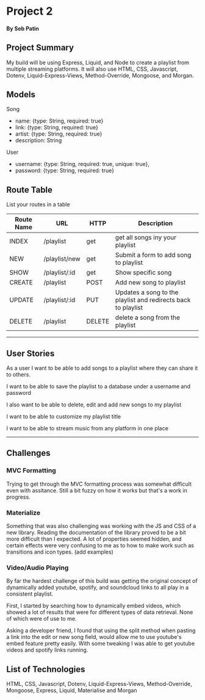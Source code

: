# Project 2
#### By Seb Patin

## Project Summary

My build will be using Express, Liquid, and Node to create a playlist from multiple streaming platforms. It will also use HTML, CSS, Javascript, Dotenv, Liquid-Express-Views, Method-Override, Mongoose, and Morgan.

## Models

Song
 - name: {type: String, required: true}
 - link: {type: String, required: true}
 - artist: {type: String, required: true}
 - description: String

 User
 - username: {type: String, required: true, unique: true},
 - password: {type: String, required: true}
 
 

## Route Table

List your routes in a table

| Route Name | URL | HTTP | Description |
|-----------|------|-------|-------------|
| INDEX |/playlist| get | get all songs iny your playlist
| NEW |/playlist/new| get | Submit a form to add song to playlist
| SHOW |/playlist/:id| get | Show specific song
| CREATE |/playlist| POST | Add new song to playlist
| UPDATE |/playlist/:id| PUT |Updates a song to the playlist and redirects back to playlist
| DELETE |/playlist| DELETE | delete a song from the playlist

---

## User Stories

As a user I want to be able to add songs to a playlist where they can share it to others. 

I want to be able to save the playlist to a database under a username and password

I also want to be able to delete, edit and add new songs to my playlist

I want to be able to customize my playlist title

I want to be able to stream music from any platform in one place

---
## Challenges

### MVC Formatting
Trying to get through the MVC formatting process was somewhat difficult even with assitance. Still a bit fuzzy on how it works but that's a work in progress.

### Materialize
Something that was also challenging was working with the JS and CSS of a new library.  Reading the documentation of the library proved to be a bit more difficult than I expected.  A lot of properties seemed hidden, and certain effects were very confusing to me as to how to make work such as transitions and icon types. (add examples)

### Video/Audio Playing
By far the hardest challenge of this build was getting the original concept of dynamically added youtube, spotify, and soundcloud links to all play in a consistent playlist.  

First, I started by searching how to dynamically embed videos, which showed a lot of results that were for different types of data retrieval.  None of which were of use to me.

Asking a developer friend, I found that using the split method when pasting a link into the edit or new song field, would allow me to use youtube's embed feature pretty easily.  With some tweaking I was able to get youtube videos and spotify links running.


## List of Technologies

HTML, CSS, Javascript, Dotenv, Liquid-Express-Views, Method-Override, Mongoose, Express, Liquid, Materialise and Morgan